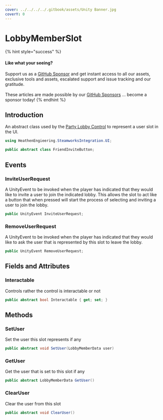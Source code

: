 ```yaml
---
cover: ../../../../.gitbook/assets/Unity Banner.jpg
coverY: 0
---
```


# LobbyMemberSlot

{% hint style="success" %}
#### Like what your seeing?

Support us as a [GitHub Sponsor](../../../../become-a-sponsor/) and get instant access to all our assets, exclusive tools and assets, escalated support and issue tracking and our gratitude.\
\
These articles are made possible by our [GitHub Sponsors](../../../../become-a-sponsor/) ... become a sponsor today!
{% endhint %}

## &#x20;Introduction

An abstract class used by the [Party Lobby Control](../ui-components/party-lobby-control.md) to represent a user slot in the UI.

```csharp
using HeathenEngieering.SteamworksIntegration.UI;
```

```csharp
public abstract class FriendInviteButton;
```

## Events

### InviteUserRequest

A UnityEvent to be invoked when the player has indicated that they would like to invite a user to join the indicated lobby. This allows the slot to act like a button that when pressed will start the process of selecting and inviting a user to join the lobby.

```csharp
public UnityEvent InviteUserRequest;
```

### RemoveUserRequest

A UnityEvent to be invoked when the player has indicated that they would like to ask the user that is represented by this slot to leave the lobby.

```csharp
public UnityEvent RemoveUserRequest;
```

## Fields and Attributes

### Interactable

Controls rather the control is interactable or not

```csharp
public abstract bool Interactable { get; set; }
```

## Methods

### SetUser

Set the user this slot represents if any

```csharp
public abstract void SetUser(LobbyMemberData user)
```

### GetUser

Get the user that is set to this slot if any

```csharp
public abstract LobbyMemberData GetUser()
```

### ClearUser

Clear the user from this slot

```csharp
public abstract void ClearUser()
```

